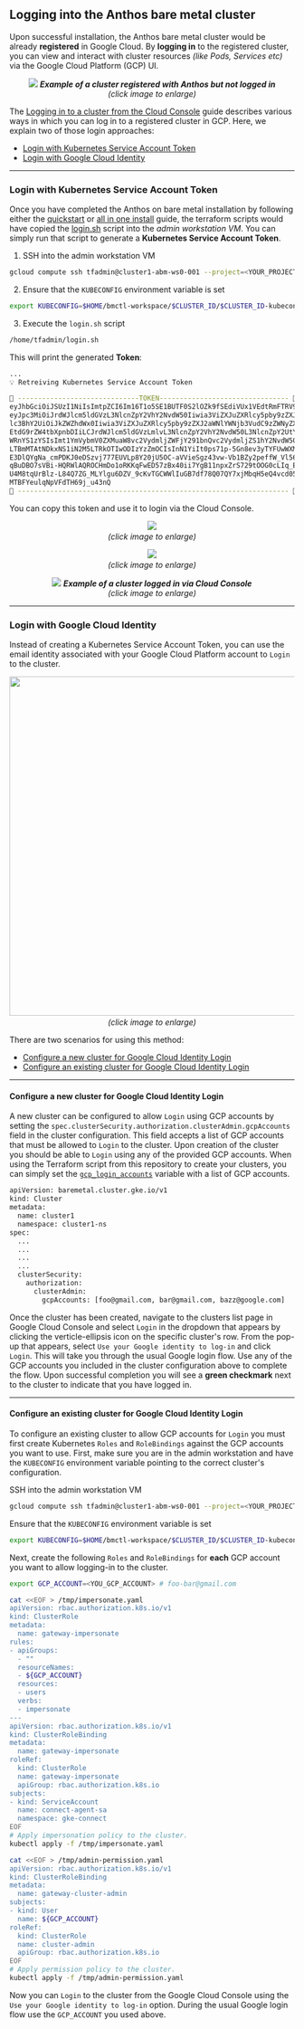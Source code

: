 ## Logging into the Anthos bare metal cluster

Upon successful installation, the Anthos bare metal cluster would be already **registered**
in Google Cloud. By **logging in** to the registered cluster, you can view and interact with
cluster resources _(like Pods, Services etc)_ via the Google Cloud Platform (GCP) UI.

<p align="center">
  <img src="images/registered_cluster.png">
  <em>
    <b>Example of a cluster registered with Anthos but not logged in</b>
    </br>
    (click image to enlarge)
  </em>
</p>

The [Logging in to a cluster from the Cloud Console](https://cloud.google.com/anthos/multicluster-management/console/logging-in/) guide describes various ways in which you can log in to a
registered cluster in GCP. Here, we explain two of those login approaches:
  - [Login with Kubernetes Service Account Token](#login-with-kubernetes-service-account-token)
  - [Login with Google Cloud Identity](#login-with-google-cloud-identity)
---
### Login with Kubernetes Service Account Token

Once you have completed the Anthos on bare metal installation by following either
the [quickstart](quickstart.md) or [all in one install](one_click_install.md) guide,
the terraform scripts would have copied the [login.sh](/anthos-bm-gcp-terraform/resources/login.sh) script into the _admin workstation VM_. You can simply run that script to generate a
**Kubernetes Service Account Token**.

1. SSH into the admin workstation VM
```sh
gcloud compute ssh tfadmin@cluster1-abm-ws0-001 --project=<YOUR_PROJECT> --zone=<YOUR_ZONE>
```

2. Ensure that the `KUBECONFIG` environment variable is set
```sh
export KUBECONFIG=$HOME/bmctl-workspace/$CLUSTER_ID/$CLUSTER_ID-kubeconfig
```

3. Execute the `login.sh` script
```sh
/home/tfadmin/login.sh
```

This will print the generated **Token**:
```sh
...
💡 Retreiving Kubernetes Service Account Token

🚀 ------------------------------TOKEN-------------------------------- 🚀
eyJhbGciOiJSUzI1NiIsImtpZCI6Im16T1o5SE1BUTF0S2lOZk9fSEdiVUx1VEdtRmFTRV9xb0s2TmZ0WVFQQ3MifQ.
eyJpc3MiOiJrdWJlcm5ldGVzL3NlcnZpY2VhY2NvdW50Iiwia3ViZXJuZXRlcy5pby9zZXJ2aWNlYWNjb3VudC9uYW1
lc3BhY2UiOiJkZWZhdWx0Iiwia3ViZXJuZXRlcy5pby9zZXJ2aWNlYWNjb3VudC9zZWNyZXQubmFtZSI6ImVkZ2Etc2
EtdG9rZW4tbXpnbDIiLCJrdWJlcm5ldGVzLmlvL3NlcnZpY2VhY2NvdW50L3NlcnZpY2UtYWNjb3VudC5uYW1lIjoiZ
WRnYS1zYSIsImt1YmVybmV0ZXMuaW8vc2VydmljZWFjY291bnQvc2VydmljZS1hY2NvdW50LnVpZCI6IjJhMjI1MDIz
LTBmMTAtNDkxNS1iN2M5LTRkOTIwODIzYzZmOCIsInN1YiIt0ps71p-5Gn8ev3yTYFUwWXMAGVHEvc-93LuJDQQmfVE
E3DlQYgNa_cmPDKJ0eDSzvj777EUVLp8Y20jU5OC-aVVieSgz43vw-Vb1BZy2peffW_Vl566P_xIyc-0XNeuN0ic2G1
qBuDBO7sVBi-HQRWlAQROCHmDo1oRKKqFwED57zBx40ii7YgB11npxZrS729tOOG0cLIq_EQtu1QbTldjrEak02L9Bw
U4M8tqUrBlz-L84Q7ZG_MLYlgu6DZV_9cKvTGCWWlIuGB7df78Q07QY7xjMbqH5eQ4vcd05X0h5wGwbQGf3X2jUQ_zB
MTBFYeulqNpVFdTH69j_u43nQ
🚀 ------------------------------------------------------------------- 🚀
```

You can copy this token and use it to login via the Cloud Console.

<p align="center">
  <img src="images/login.png">
  <em>
    </br>
    (click image to enlarge)
  </em>
</p>

<p align="center">
  <img src="images/token_login.png">
  <em>
    </br>
    (click image to enlarge)
  </em>
</p>

<p align="center">
  <img src="images/logout.png">
  <em>
    <b>Example of a cluster logged in via Cloud Console</b>
    </br>
    (click image to enlarge)
  </em>
</p>

---

### Login with Google Cloud Identity

Instead of creating a Kubernetes Service Account Token, you can use the email
identity associated with your Google Cloud Platform account to `Login` to the
cluster.

<p align="center">
  <img src="images/gcp_account_login.png" width="600">
  <em>
    </br>
    (click image to enlarge)
  </em>
</p>

There are two scenarios for using this method:
  - [Configure a new cluster for Google Cloud Identity Login](#configure-a-new-cluster-for-google-cloud-identity-login)
  - [Configure an existing cluster for Google Cloud Identity Login](#configure-an-existing-cluster-for-google-cloud-identity-login)

---
#### Configure a new cluster for Google Cloud Identity Login
A new cluster can be configured to allow `Login` using GCP accounts by
setting the `spec.clusterSecurity.authorization.clusterAdmin.gcpAccounts`
field in the cluster configuration. This field accepts a list of GCP accounts
that must be allowed to `Login` to the cluster. Upon creation of the cluster
you should be able to `Login` using any of the provided GCP accounts. When using
the Terraform script from this repository to create your clusters, you can
simply set the [`gcp_login_accounts`](/anthos-bm-gcp-terraform/variables.tf#L181)
variable with a list of GCP accounts.

```sh
apiVersion: baremetal.cluster.gke.io/v1
kind: Cluster
metadata:
  name: cluster1
  namespace: cluster1-ns
spec:
  ...
  ...
  ...
  ...
  clusterSecurity:
    authorization:
      clusterAdmin:
        gcpAccounts: [foo@gmail.com, bar@gmail.com, bazz@google.com]
```
Once the cluster has been created, navigate to the clusters list page in Google
Cloud Console and select `Login` in the dropdown that appears by clicking the
verticle-ellipsis icon on the specific cluster's row. From the pop-up that
appears, select `Use your Google identity to log-in` and click `Login`. This will
take you through the usual Google login flow. Use any of the GCP accounts you
included in the cluster configuration above to complete the flow. Upon
successful completion you will see a **green checkmark** next to the cluster to
indicate that you have logged in.

---
#### Configure an existing cluster for Google Cloud Identity Login

To configure an existing cluster to allow GCP accounts for `Login` you must
first create Kubernetes `Roles` and `RoleBindings` against the GCP accounts you
want to use. First, make sure you are in the admin workstation and have the
`KUBECONFIG` environment variable pointing to the correct cluster's
configuration.

SSH into the admin workstation VM
```sh
gcloud compute ssh tfadmin@cluster1-abm-ws0-001 --project=<YOUR_PROJECT> --zone=<YOUR_ZONE>
```

Ensure that the `KUBECONFIG` environment variable is set
```sh
export KUBECONFIG=$HOME/bmctl-workspace/$CLUSTER_ID/$CLUSTER_ID-kubeconfig
```

Next, create the following `Roles` and `RoleBindings` for **each** GCP account
you want to allow logging-in to the cluster.

```sh
export GCP_ACCOUNT=<YOU_GCP_ACCOUNT> # foo-bar@gmail.com
```
```sh
cat <<EOF > /tmp/impersonate.yaml
apiVersion: rbac.authorization.k8s.io/v1
kind: ClusterRole
metadata:
  name: gateway-impersonate
rules:
- apiGroups:
  - ""
  resourceNames:
  - ${GCP_ACCOUNT}
  resources:
  - users
  verbs:
  - impersonate
---
apiVersion: rbac.authorization.k8s.io/v1
kind: ClusterRoleBinding
metadata:
  name: gateway-impersonate
roleRef:
  kind: ClusterRole
  name: gateway-impersonate
  apiGroup: rbac.authorization.k8s.io
subjects:
- kind: ServiceAccount
  name: connect-agent-sa
  namespace: gke-connect
EOF
# Apply impersonation policy to the cluster.
kubectl apply -f /tmp/impersonate.yaml
```
```sh
cat <<EOF > /tmp/admin-permission.yaml
apiVersion: rbac.authorization.k8s.io/v1
kind: ClusterRoleBinding
metadata:
  name: gateway-cluster-admin
subjects:
- kind: User
  name: ${GCP_ACCOUNT}
roleRef:
  kind: ClusterRole
  name: cluster-admin
  apiGroup: rbac.authorization.k8s.io
EOF
# Apply permission policy to the cluster.
kubectl apply -f /tmp/admin-permission.yaml
```
Now you can `Login` to the cluster from the Google Cloud Console using
the `Use your Google identity to log-in` option. During the usual Google login
flow use the `GCP_ACCOUNT` you used above.
